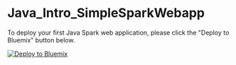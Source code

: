 # Java_Intro_SimpleSparkWebapp
To deploy your first Java Spark web application, please click the "Deploy to Bluemix" button below.

[![Deploy to Bluemix](https://bluemix.net/deploy/button.png)](https://bluemix.net/deploy?repository=https://github.com/snippet-java/Java_Intro_SimpleSparkWebapp_Java7.git)